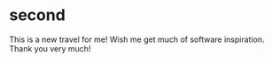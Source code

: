 # second
This is a new travel for me! Wish me get much of software  inspiration. Thank you very much!
